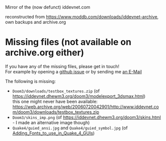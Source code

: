 Mirror of the (now defunct) iddevnet.com

reconstructed from https://www.moddb.com/downloads/iddevnet-archive, own backups and archive.org

# Missing files (not available on archive.org either)

If you have any of the missing files, please get in touch!  
For example by opening a [github issue](https://github.com/dhewm/iddevnet/issues)
or by sending me [an E-Mail](https://github.com/dhewm/iddevnet/commit/e8cca774190fdfe9ba9786fe08410e9131903e6a.patch)

The following is missing:
- `Doom3/downloads/testbox_textures.zip` (of https://iddevnet.dhewm3.org/doom3/modelexport_3dsmax.html)  
  this one might never have been available: https://web.archive.org/web/20060720042901/http://www.iddevnet.com/doom3/downloads/testbox_textures.zip
- `Doom3/skins_imp.png` (of https://iddevnet.dhewm3.org/doom3/skins.html - I made an alternative image though)
- `Quake4/guied_ansi.jpg` and `Quake4/guied_symbol.jpg` (of [Adding_Fonts_to_use_in_Quake_4_GUIs](https://iddevnet.dhewm3.org/quake4/Adding_Fonts_to_use_in_Quake_4_GUIs.html))
